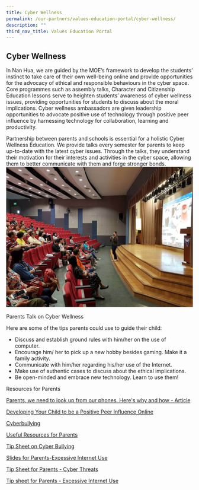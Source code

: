 ```yaml
---
title: Cyber Wellness
permalink: /our-partners/values-education-portal/cyber-wellness/
description: ""
third_nav_title: Values Education Portal
---
```

## Cyber Wellness


In Nan Hua, we are guided by the MOE’s framework to develop the students’ instinct to take care of their own well-being online and provide opportunities for the advocacy of ethical and responsible behaviours in the cyber space. Core programmes such as assembly talks, Character and Citizenship Education lessons serve to heighten students’ awareness of cyber wellness issues, providing opportunities for students to discuss about the moral implications. Cyber wellness ambassadors are given leadership opportunities to advocate positive use of technology through positive peer influence by harnessing technology for collaboration, learning and productivity.

Partnership between parents and schools is essential for a holistic Cyber Wellness Education. We provide talks every semester for parents to keep up-to-date with the latest cyber issues. Through the talks, they understand their motivation for their interests and activities in the cyber space, allowing them to better communicate with them and forge stronger bonds.  ![CyberWellness_Talk.jpg](/images/CyberWellness_Talk.jpg)

Parents Talk on Cyber Wellness

  

Here are some of the tips parents could use to guide their child:

*   Discuss and establish ground rules with him/her on the use of computer. 
*   Encourage him/ her to pick up a new hobby besides gaming. Make it a family activity.
*   Communicate with him/her regarding his/her use of the Internet.
*   Make use of authentic cases to discuss about the ethical implications.
*   Be open-minded and embrace new technology. Learn to use them!

  

Resources for Parents

[Parents, we need to look up from our phones. Here's why and how - Article](https://www.washingtonpost.com/news/parenting/wp/2018/01/22/parents-look-up-from-your-phone/)  

[Developing Your Child to be a Positive Peer Influence Online](/files/CyberWellness%20Parents%20Tip%20Sheet%202018.pdf)  

[Cyberbullying](/files/Additional%20Slides%20to%20share%20on%20cyber%20bullying%20(1).pdf)

[Useful Resources for Parents](/files/Additional%20Slides%20to%20Print%20as%20Handouts.pdf)

[Tip Sheet on Cyber Bullying](/files/Tip%20Sheet%20on%20Cyber%20Bullying.pdf)  

[Slides for Parents-Excessive Internet Use](/files/Slides%20for%20Parents-Excessive%20Internet%20Use.pdf)

[Tip Sheet for Parents - Cyber Threats](/files/Tip%20Sheet%20for%20Parents_Cyber%20Threats.pdf)  

[Tip sheet for Parents - Excessive Internet Use](/files/Tip%20sheet%20for%20Parents-Excessive%20Internet%20Use.pdf)